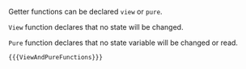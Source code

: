 Getter functions can be declared `view` or `pure`.

`View` function declares that no state will be changed.

`Pure` function declares that no state variable will be changed or read.


```solidity
{{{ViewAndPureFunctions}}}
```
